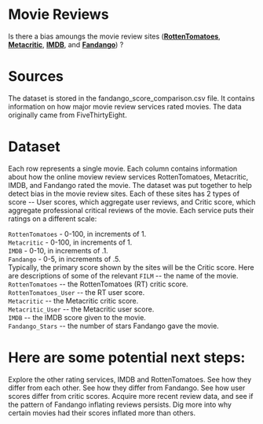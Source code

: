 
# Movie Reviews
Is there a bias amoungs the movie review sites ([**RottenTomatoes**](https://rottentomatoes.com/), [**Metacritic**](http://www.metacritic.com/), [**IMDB**](https://www.imdb.com/), and [**Fandango**](https://www.fandango.com/)) ? 

# Sources

The dataset is stored in the fandango_score_comparison.csv file. It contains information on how major movie review services rated movies. The data originally came from FiveThirtyEight.

# Dataset

Each row represents a single movie. Each column contains information about how the online moview review services RottenTomatoes, Metacritic, IMDB, and Fandango rated the movie. The dataset was put together to help detect bias in the movie review sites. Each of these sites has 2 types of score -- User scores, which aggregate user reviews, and Critic score, which aggregate professional critical reviews of the movie. Each service puts their ratings on a different scale:

`RottenTomatoes` - 0-100, in increments of 1.   
`Metacritic` - 0-100, in increments of 1.   
`IMDB` - 0-10, in increments of .1.   
`Fandango` - 0-5, in increments of .5.   
Typically, the primary score shown by the sites will be the Critic score. Here are descriptions of some of the relevant 
`FILM` -- the name of the movie.   
`RottenTomatoes` -- the RottenTomatoes (RT) critic score.   
`RottenTomatoes_User` -- the RT user score.    
`Metacritic` -- the Metacritic critic score.    
`Metacritic_User` -- the Metacritic user score.    
`IMDB` -- the IMDB score given to the movie.    
`Fandango_Stars` -- the number of stars Fandango gave the movie.    

# Here are some potential next steps:

Explore the other rating services, IMDB and RottenTomatoes.
See how they differ from each other.
See how they differ from Fandango.
See how user scores differ from critic scores.
Acquire more recent review data, and see if the pattern of Fandango inflating reviews persists.
Dig more into why certain movies had their scores inflated more than others.
